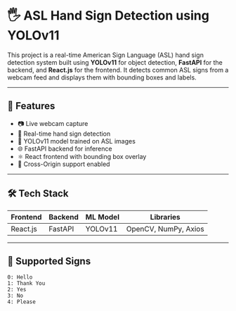 # 🖐️ ASL Hand Sign Detection using YOLOv11

This project is a real-time American Sign Language (ASL) hand sign detection system built using **YOLOv11** for object detection, **FastAPI** for the backend, and **React.js** for the frontend. It detects common ASL signs from a webcam feed and displays them with bounding boxes and labels.

---

## 🚀 Features

- 📷 Live webcam capture
- 🤖 Real-time hand sign detection
- 🧠 YOLOv11 model trained on ASL images
- 🌐 FastAPI backend for inference
- ⚛️ React frontend with bounding box overlay
- 🔁 Cross-Origin support enabled

---

## 🛠️ Tech Stack

| Frontend  | Backend | ML Model | Libraries            |
|-----------|---------|----------|-----------------------|
| React.js  | FastAPI | YOLOv11  | OpenCV, NumPy, Axios  |

---

## 📸 Supported Signs

```text
0: Hello
1: Thank You
2: Yes
3: No
4: Please
